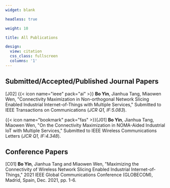 ```yaml
---
widget: blank

headless: true

weight: 10

title: All Publications

design:
  view: citation
  css_class: fullscreen
  columns: '1'
---
```


## **Submitted/Accepted/Published Journal Papers**

[J02] {{< icon name="ieee" pack="ai" >}} **Bo Yin**, Jianhua Tang, Miaowen Wen, "Connectivity Maximization in Non-orthogonal Network Slicing Enabled Industrial Internet-of-Things with Multiple Services," Submitted to IEEE Transactions on Communications (*JCR Q1, IF:5.083*).

{{< icon name="bookmark" pack="fas" >}}[J01] **Bo Yin**, Jianhua Tang, Miaowen Wen, "On the Connectivity Maximization in NOMA-Aided Industrial IoT with Multiple Services," Submitted to IEEE Wireless Communications Letters (*JCR Q1, IF:4.348*).

## **Conference Papers**

[C01] **Bo Yin**, Jianhua Tang and Miaowen Wen, "Maximizing the Connectivity of Wireless Network Slicing Enabled Industrial Internet-of-Things," 2021 IEEE Global Communications Conference (GLOBECOM), Madrid, Spain, Dec. 2021, pp. 1-6.
